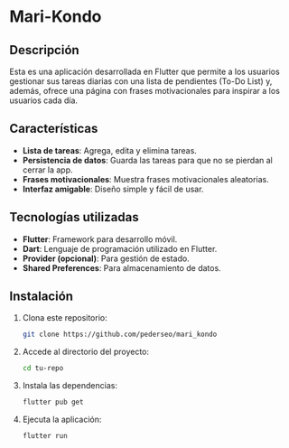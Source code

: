 # Mari-Kondo

## Descripción
Esta es una aplicación desarrollada en Flutter que permite a los usuarios gestionar sus tareas diarias con una lista de pendientes (To-Do List) y, además, ofrece una página con frases motivacionales para inspirar a los usuarios cada día.

## Características
- **Lista de tareas**: Agrega, edita y elimina tareas.
- **Persistencia de datos**: Guarda las tareas para que no se pierdan al cerrar la app.
- **Frases motivacionales**: Muestra frases motivacionales aleatorias.
- **Interfaz amigable**: Diseño simple y fácil de usar.

## Tecnologías utilizadas
- **Flutter**: Framework para desarrollo móvil.
- **Dart**: Lenguaje de programación utilizado en Flutter.
- **Provider (opcional)**: Para gestión de estado.
- **Shared Preferences**: Para almacenamiento de datos.

## Instalación
1. Clona este repositorio:
   ```bash
   git clone https://github.com/pederseo/mari_kondo
   ```
2. Accede al directorio del proyecto:
   ```bash
   cd tu-repo
   ```
3. Instala las dependencias:
   ```bash
   flutter pub get
   ```
4. Ejecuta la aplicación:
   ```bash
   flutter run
   ```
